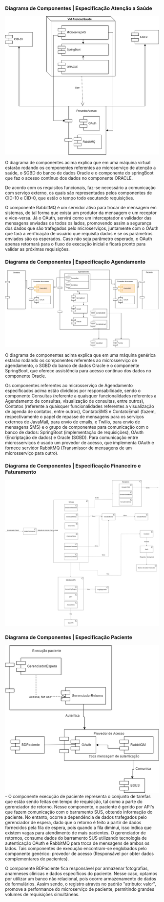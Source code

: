 

### Diagrama de Componentes | Especificação Atenção a Saúde
<img src="componente_atencaoasaude.png"/>

O diagrama de componentes acima explica que em uma máquina virtual estarão rodando os componentes referentes ao microserviço de atenção a saúde, o SGBD do banco de dados Oracle e o componente do springBoot que faz o acesso contínuo dos dados no componente ORACLE.

De acordo com os requisitos funcionais, faz-se necessário a comunicação com serviço externo, os quais são representados pelos componentes de CID-10 e CID-0, que estão o tempo todo escutando requisições.

O componente RabbitMQ é um servidor ativo para trocar de mensagem em sistemas, de tal forma que exista um produtor da mensagem e um receptor e vice-versa. Já o OAuth, servirá como um interceptador e validador das mensagens enviadas de todos os lados, promovendo assim a segurança dos dados que são trafegados pelo microserviços, juntamente com o OAuth que fará a verificação de usuário que requisita dados e se os parâmetros enviados são os esperados. Caso não seja parâmetro esperado, o OAuth apenas retornará para o fluxo de execução inicial e ficará pronto para validar as próximas requisições.

### Diagrama de Componentes | Especificação Agendamento

<img src="ComponentesAgendamento.png" />

O diagrama de componentes acima explica que em uma máquina genérica estarão rodando os componentes referentes ao microsserviço de agendamento, o SGBD do banco de dados Oracle e o componente SpringBoot, que oferece assistência para acesso contínuo dos dados no componente Oracle.

Os componentes referentes ao microsserviço de Agendamento especificados acima estão divididos por responsabilidade, sendo o componente Consultas (referente a quaisquer funcionalidades referentes a Agendamento de consultas, visualização de consultas, entre outros), Contatos (referente a quaisquer funcionalidades referentes a visualização de agenda de contatos, entre outros), ContatoSMS e ContatoEmail (fazem, respectivamente o papel de repasse de mensagens para os serviços externos de JavaMail, para envio de emails, e Twilio, para envio de mensagens SMS) e o grupo de componentes para comunicação com o banco de dados: SpringBoot (implementação de requisições), OAuth (Encriptação de dados) e Oracle (SGBD). Para comunicação entre microsserviços é usado um provedor de acesso, que implementa OAuth e fornece servidor RabbitMQ (Transmissor de mensagens de um microsserviço para outro).

### Diagrama de Componentes | Especificação Financeiro e Faturamento

<img src="ComponenteFinanceiro.png" />

### Diagrama de Componentes | Especificação Paciente

<img src="componente_paciente.png" />
- O componente execução de paciente representa o conjunto de tarefas que estão sendo feitas em tempo de requisição, tal como
a parte do gerenciador de retorno. Nesse componente, o paciente é gerido por API's que fazem comunicação com o barramento SUS,
obtendo informação do paciente. No entanto, ocorre a dependência de dados trafegados pelo gerenciador de espera, dado que o retorno
é feito a partir de dados fornecidos pela fila de espera, pois quando a fila diminui, isso indica que existem vagas para atendimento
de mais pacientes. O gerenciador de retornos, consume dados do barramento SUS utilizando tecnologia de autenticação OAuth e RabbitMQ para troca de mensagens
de ambos os lados. Tais componentes de execução encontram-se englobados pelo componente genérico: provedor de acesso (Responsável por obter dados complementares de pacientes).

O componente BDPaciente fica responsável por armazenar fotografias, anamneses clínicas e dados específicos do paciente. Nesse caso, optamos por utilizar um banco não relacional, 
pois ocorre armazenamento de dados de formulários. Assim sendo, o registro através no padrão "atributo: valor", promove a performance do microserviço de paciente, permitindo 
grandes volumes de requisições simultâneas.
